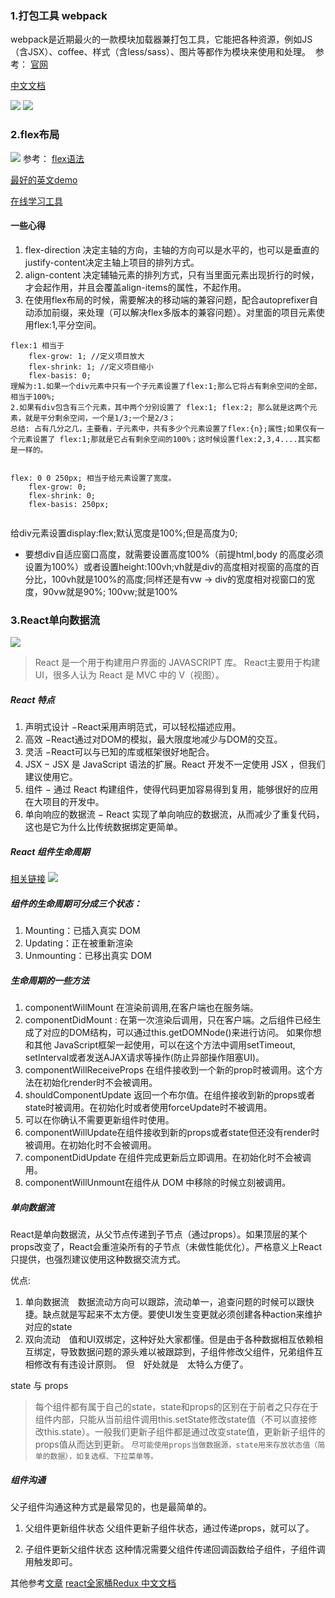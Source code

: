 
### 1.打包工具 webpack

  webpack是近期最火的一款模块加载器兼打包工具，它能把各种资源，例如JS（含JSX）、coffee、样式（含less/sass）、图片等都作为模块来使用和处理。
  参考：
  [官网](http://webpack.github.io/)
  
  [中文文档](http://www.css88.com/doc/webpack2/guides/development/)
  
  ![](http://www.css88.com/doc/webpack2/img/webpack.png)
  ![](http://upload-images.jianshu.io/upload_images/1031000-160bc667d3b6093a.png?imageMogr2/auto-orient/strip%7CimageView2/2/w/1240)
  
### 2.flex布局

![](http://www.ruanyifeng.com/blogimg/asset/2015/bg2015071004.png)
参考：
[flex语法](http://www.ruanyifeng.com/blog/2015/07/flex-grammar.html?utm_source=tuicool)

[最好的英文demo](https://philipwalton.github.io/solved-by-flexbox/)

[在线学习工具](https://demos.scotch.io/visual-guide-to-css3-flexbox-flexbox-playground/demos/)

  #### 一些心得

1. flex-direction 决定主轴的方向，主轴的方向可以是水平的，也可以是垂直的 justify-content决定主轴上项目的排列方式。
2. align-content 决定辅轴元素的排列方式，只有当里面元素出现折行的时候，才会起作用，并且会覆盖align-items的属性，不起作用。
3. 在使用flex布局的时候，需要解决的移动端的兼容问题，配合autoprefixer自动添加前缀，来处理（可以解决flex多版本的兼容问题）。对里面的项目元素使用flex:1,平分空间。

```
flex:1 相当于
    flex-grow: 1; //定义项目放大
    flex-shrink: 1; //定义项目缩小
    flex-basis: 0;
理解为:1.如果一个div元素中只有一个子元素设置了flex:1;那么它将占有剩余空间的全部，相当于100%;
2.如果有div包含有三个元素，其中两个分别设置了 flex:1; flex:2; 那么就是这两个元素，就是平分剩余空间，一个是1/3;一个是2/3；
总结: 占有几分之几，主要看，子元素中，共有多少个元素设置了flex:{n};属性;如果仅有一个元素设置了 flex:1;那就是它占有剩余空间的100%；这时候设置flex:2,3,4....其实都是一样的。


flex: 0 0 250px; 相当于给元素设置了宽度。
    flex-grow: 0;
    flex-shrink: 0;
    flex-basis: 250px;
    
```

给div元素设置display:flex;默认宽度是100%;但是高度为0;
- 要想div自适应窗口高度，就需要设置高度100%（前提html,body 的高度必须设置为100%）或者设置height:100vh;vh就是div的高度相对视窗的高度的百分比，100vh就是100%的高度;同样还是有vw -> div的宽度相对视窗口的宽度，90vw就是90%; 100vw;就是100%


### 3.React单向数据流

![](http://www.runoob.com/wp-content/uploads/2016/02/react.png)

> React 是一个用于构建用户界面的 JAVASCRIPT 库。
React主要用于构建UI，很多人认为 React 是 MVC 中的 V（视图）。

##### React 特点
1. 声明式设计 −React采用声明范式，可以轻松描述应用。
2. 高效 −React通过对DOM的模拟，最大限度地减少与DOM的交互。
3. 灵活 −React可以与已知的库或框架很好地配合。
4. JSX − JSX 是 JavaScript 语法的扩展。React 开发不一定使用 JSX ，但我们建议使用它。
5. 组件 − 通过 React 构建组件，使得代码更加容易得到复用，能够很好的应用在大项目的开发中。
6. 单向响应的数据流 − React 实现了单向响应的数据流，从而减少了重复代码，这也是它为什么比传统数据绑定更简单。

##### React 组件生命周期
[相关链接](https://segmentfault.com/a/1190000006831820)
![](https://cdn.uis.cc/img/2016/3/29/react-lifecycle.png)

##### 组件的生命周期可分成三个状态：
1. Mounting：已插入真实 DOM
2. Updating：正在被重新渲染
3. Unmounting：已移出真实 DOM
##### 生命周期的一些方法
1. componentWillMount 在渲染前调用,在客户端也在服务端。
2. componentDidMount : 在第一次渲染后调用，只在客户端。之后组件已经生成了对应的DOM结构，可以通过this.getDOMNode()来进行访问。 如果你想和其他  JavaScript框架一起使用，可以在这个方法中调用setTimeout, setInterval或者发送AJAX请求等操作(防止异部操作阻塞UI)。
3. componentWillReceiveProps 在组件接收到一个新的prop时被调用。这个方法在初始化render时不会被调用。
4. shouldComponentUpdate 返回一个布尔值。在组件接收到新的props或者state时被调用。在初始化时或者使用forceUpdate时不被调用。 
5. 可以在你确认不需要更新组件时使用。
6. componentWillUpdate在组件接收到新的props或者state但还没有render时被调用。在初始化时不会被调用。
7. componentDidUpdate 在组件完成更新后立即调用。在初始化时不会被调用。
8. componentWillUnmount在组件从 DOM 中移除的时候立刻被调用。

##### 单向数据流

React是单向数据流，从父节点传递到子节点（通过props）。如果顶层的某个props改变了，React会重渲染所有的子节点（未做性能优化）。严格意义上React只提供，也强烈建议使用这种数据交流方式。

优点:
>
1. 单向数据流　数据流动方向可以跟踪，流动单一，追查问题的时候可以跟快捷。缺点就是写起来不太方便。要使UI发生变更就必须创建各种action来维护对应的state
2. 双向流动　值和UI双绑定，这种好处大家都懂。但是由于各种数据相互依赖相互绑定，导致数据问题的源头难以被跟踪到，子组件修改父组件，兄弟组件互相修改有有违设计原则。　但　好处就是　太特么方便了。

state 与 props
> 每个组件都有属于自己的state，state和props的区别在于前者之只存在于组件内部，只能从当前组件调用this.setState修改state值（不可以直接修改this.state）。一般我们更新子组件都是通过改变state值，更新新子组件的props值从而达到更新。
`尽可能使用props当做数据源，state用来存放状态值（简单的数据），如复选框、下拉菜单等。`

##### 组件沟通
父子组件沟通这种方式是最常见的，也是最简单的。

1. 父组件更新组件状态
父组件更新子组件状态，通过传递props，就可以了。

2. 子组件更新父组件状态
这种情况需要父组件传递回调函数给子组件，子组件调用触发即可。

其他参考[文章](https://segmentfault.com/a/1190000006831820)
[react全家桶Redux 中文文档](http://cn.redux.js.org/)
